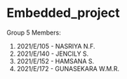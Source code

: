 # Embedded_project
Group 5
Members:
1. 2021/E/105 - NASRIYA N.F.
2. 2021/E/140 - JENCILY S.
3. 2021/E/152 - HAMSANA S.
4. 2021/E/172 - GUNASEKARA W.M.R.
